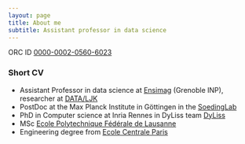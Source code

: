 ```yaml
---
layout: page
title: About me
subtitle: Assistant professor in data science
---
```

ORC ID [0000-0002-0560-6023](https://orcid.org/0000-0002-0560-6023)

### Short CV

* Assistant Professor in data science at [Ensimag](http://ensimag.grenoble-inp.fr/welcome/) (Grenoble INP), researcher at [DATA/LJK](https://ljk.imag.fr/Statistique/index_en.html)
* PostDoc at the Max Planck Institute in Göttingen in the [SoedingLab](http://www.mpibpc.mpg.de/soeding)
* PhD in Computer science at Inria Rennes in DyLiss team [DyLiss](http://www.irisa.fr/dyliss/)
* MSc [Ecole Polytechnique Fédérale de Lausanne](https://www.epfl.ch/)
* Engineering degree from [Ecole Centrale Paris](http://www.centralesupelec.fr/)


